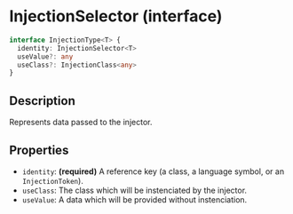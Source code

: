 # InjectionSelector (interface)

```ts
interface InjectionType<T> {
  identity: InjectionSelector<T>
  useValue?: any
  useClass?: InjectionClass<any>
}
```

## Description

Represents data passed to the injector.

## Properties

- `identity`: **(required)** A reference key (a class, a language symbol, or an `InjectionToken`).
- `useClass`: The class which will be instenciated by the injector.
- `useValue`: A data which will be provided without instenciation.
